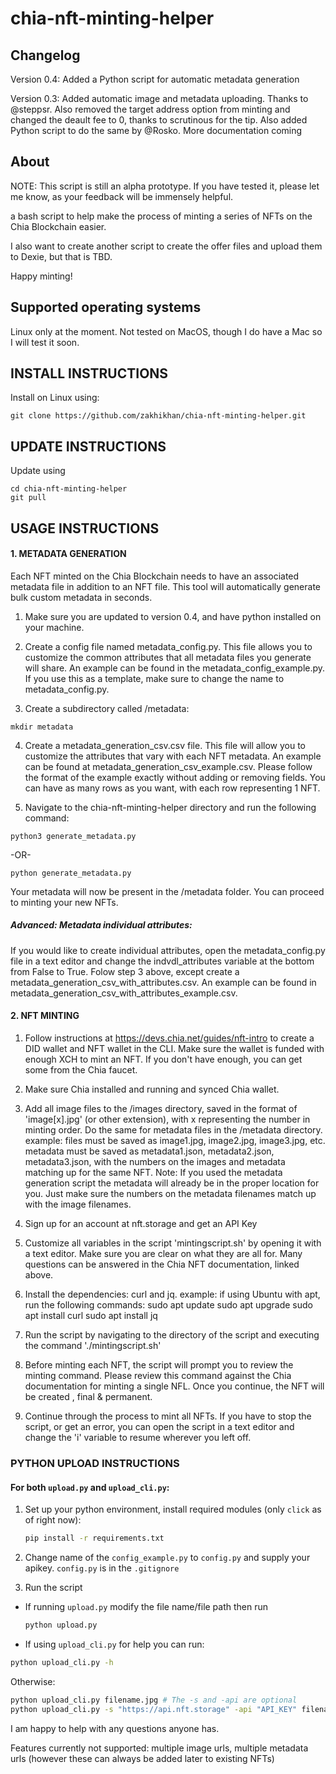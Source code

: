 # chia-nft-minting-helper

## Changelog

Version 0.4: Added a Python script for automatic metadata generation

Version 0.3: Added automatic image and metadata uploading. Thanks to @steppsr. Also removed the target address option from minting and changed the deault fee to 0, thanks to scrutinous for the tip. Also added Python script to do the same by @Rosko. More documentation coming 

## About

NOTE: This script is still an alpha prototype. If you have tested it, please let me know, as your feedback will be immensely helpful. 

a bash script to help make the process of minting a series of NFTs on the Chia Blockchain easier.

I also want to create another script to create the offer files and upload them to Dexie, but that is TBD.

Happy minting!

## Supported operating systems

Linux only at the moment. Not tested on MacOS, though I do have a Mac so I will test it soon.

## INSTALL INSTRUCTIONS

Install on Linux using:

```shell
git clone https://github.com/zakhikhan/chia-nft-minting-helper.git
```

## UPDATE INSTRUCTIONS

Update using
```shell
cd chia-nft-minting-helper
git pull
```


## USAGE INSTRUCTIONS

#### 1. METADATA GENERATION

Each NFT minted on the Chia Blockchain needs to have an associated metadata file in addition to an NFT file. This tool will automatically generate bulk custom metadata in seconds.

1. Make sure you are updated to version 0.4, and have python installed on your machine.

2. Create a config file named metadata_config.py. This file allows you to customize the common attributes that all metadata files you generate will share. An example can be found in the metadata_config_example.py. If you use this as a template, make sure to change the name to metadata_config.py.

3. Create a subdirectory called /metadata:

```shell
mkdir metadata
```

4. Create a metadata_generation_csv.csv file. This file will allow you to customize the attributes that vary with each NFT metadata. An example can be found at metadata_generation_csv_example.csv. Please follow the format of the example exactly without adding or removing fields. You can have as many rows as you want, with each
row representing 1 NFT.

5. Navigate to the chia-nft-minting-helper directory and run the following command:
```shell
python3 generate_metadata.py
```
-OR-
```shell
python generate_metadata.py
```

Your metadata will now be present in the /metadata folder. You can proceed to minting your new NFTs.

##### Advanced: Metadata individual attributes:

If you would like to create individual attributes, open the metadata_config.py file in a text editor and change the indvdl_attributes variable at the bottom from False to True. Folow step 3 above, except create a metadata_generation_csv_with_attributes.csv. An example can be found in metadata_generation_csv_with_attributes_example.csv.

#### 2. NFT MINTING
 1. Follow instructions at https://devs.chia.net/guides/nft-intro to create a DID wallet and NFT wallet in the CLI. Make sure the wallet is funded with enough XCH to mint an NFT. If you don't have enough, you can get some from
	the Chia faucet.

 2. Make sure Chia installed and running and synced Chia wallet.

 3. Add all image files to the /images directory, saved in the format of 'image[x].jpg' (or other extension), with x representing the number in minting order. Do the same for metadata files in the /metadata directory.
	example: files must be saved as image1.jpg, image2.jpg, image3.jpg, etc. 
		metadata must be saved as metadata1.json, metadata2.json, metadata3.json, with the numbers on the images and metadata matching up for the same NFT.
	Note: If you used the metadata generation script the metadata will already be in the proper location for you. Just make sure the numbers on the metadata filenames match up with the image filenames.

4. Sign up for an account at nft.storage and get an API Key

5. Customize all variables in the script 'mintingscript.sh' by opening it with a text editor. Make sure you are clear on what they are all for. Many questions can be answered in the Chia NFT documentation, linked above.

6. Install the dependencies: curl and jq. example: if using Ubuntu with apt, run the following commands:
		sudo apt update
		sudo apt upgrade
		sudo apt install curl
		sudo apt install jq

6. Run the script by navigating to the directory of the script and executing the command './mintingscript.sh'

9. Before minting each NFT, the script will prompt you to review the minting command. Please review this command against the Chia documentation for minting a single NFL. Once you continue, the NFT will be created , final & permanent.

10. Continue through the process to mint all NFTs. If you have to stop the script, or get an error, you can open the script in a text editor and change the 'i' variable to resume wherever you left off.

### PYTHON UPLOAD INSTRUCTIONS
#### For both `upload.py` and `upload_cli.py`:
1. Set up your python environment, install required modules (only `click` as of right now):

	```bash
	pip install -r requirements.txt
	```
2. Change name of the `config_example.py` to `config.py` and supply your apikey. `config.py` is in the `.gitignore`
3. Run the script
- If running `upload.py` modify the file name/file path then run 
	```bash 
	python upload.py
	```
- If using `upload_cli.py` for help you can run:
```bash
python upload_cli.py -h
``` 
 Otherwise:
 ```bash
 python upload_cli.py filename.jpg # The -s and -api are optional
 python upload_cli.py -s "https://api.nft.storage" -api "API_KEY" filename.jpg
```

I am happy to help with any questions anyone has.

Features currently not supported: multiple image urls, multiple metadata urls (however these can always be added later to existing NFTs)

